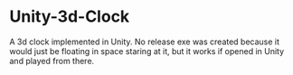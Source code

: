 # Unity-3d-Clock

A 3d clock implemented in Unity. No release exe was created because it would just be floating in space staring at it, but it works if opened in Unity and played from there. 
